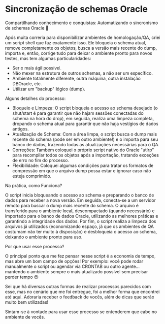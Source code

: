 # Sincronização de schemas Oracle
Compartilhando conhecimento e conquistas: Automatizando o sincronismo de schemas Oracle 🌟

Após muita correria para disponibilizar ambientes de homologação/QA, criei um script shell que faz exatamente isso. Ele bloqueia o schema atual, remove completamente os objetos, busca a versão mais recente do dump, importa e, então, corrige tudo para deixar o ambiente pronto para novos testes, mas tem algumas particularidades:

- Ser o mais ágil possível.
- Não mexer na estrutura de outros schemas, a não ser um específico.
- Ambiente totalmente diferente, outra máquina, outra instalação DBOracle, etc.
- Utilizar um "backup" lógico (dump).

Alguns detalhes do processo:

- Bloqueio e Limpeza: O script bloqueia o acesso ao schema desejado (o shut/start é para garantir que não hajam sessões conectadas do schema na hora do drop), em seguida, realiza uma limpeza completa, dropando o schema atual para garantir que não haja vestígios de dados antigos.
- Atualização de Schema: Com a área limpa, o script busca o dump mais recente do schema (pode ser em outro ambiente!) e o importa para seu banco de dados, trazendo todas as atualizações necessárias para o QA.
- Correções: Também coloquei o próprio script nativo do Oracle "utlrp" para recompilar todos os objetos após a importação, tratando exceções de erro no fim do processo.
- Flexibilidade: Coloquei algumas condições para tratar os formatos de compressão em que o arquivo dump possa estar e ignorar caso não esteja comprimido.

Na prática, como Funciona?

O script inicia bloqueando o acesso ao schema e preparando o banco de dados para receber a nova versão. Em seguida, conecta-se a um servidor remoto para buscar o dump mais recente do schema. O arquivo é transferido para o ambiente local, descompactado (quando necessário) e importado para o banco de dados Oracle, utilizando as melhores práticas e garantindo a integridade dos dados. Por fim, o script realiza a limpeza dos arquivos já utilizados (economizando espaço, já que os ambientes de QA costumam não ter muito à disposição) e desbloqueia o acesso ao schema, deixando o ambiente pronto para uso.

Por que usar esse processo?

O principal ponto que me fez pensar nesse script é a economia de tempo, mas abre um bom campo de opções! Por exemplo: você pode rodar manualmente o script ou agendar via CRONTAB ou outro agente... mantendo o ambiente sempre o mais atualizado possível sem precisar perder tempo 😉

Sei que há diversas outras formas de realizar processos parecidos com esse, mas no cenário que me foi entregue, foi a melhor forma que encontrei até aqui. Adoraria receber o feedback de vocês, além de dicas que serão muito bem utilizadas!

Sintam-se à vontade para usar esse processo se entenderem que cabe no ambiente de vocês.
